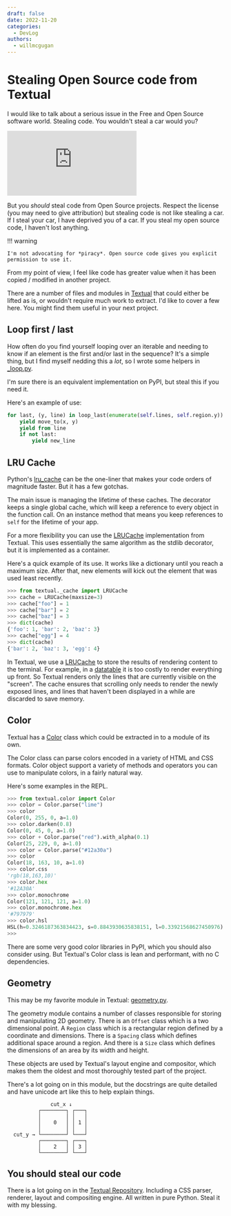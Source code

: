 ```yaml
---
draft: false 
date: 2022-11-20
categories:
  - DevLog
authors:
  - willmcgugan
---
```


# Stealing Open Source code from Textual

I would like to talk about a serious issue in the Free and Open Source software world. Stealing code. You wouldn't steal a car would you?

<div class="video-wrapper">
<iframe width="auto" src="https://www.youtube.com/embed/HmZm8vNHBSU" title="YouTube video player" frameborder="0" allow="accelerometer; autoplay; clipboard-write; encrypted-media; gyroscope; picture-in-picture" allowfullscreen></iframe>
</div>

But you *should* steal code from Open Source projects. Respect the license (you may need to give attribution) but stealing code is not like stealing a car. If I steal your car, I have deprived you of a car. If you steal my open source code, I haven't lost anything.

!!! warning

    I'm not advocating for *piracy*. Open source code gives you explicit permission to use it.


From my point of view, I feel like code has greater value when it has been copied / modified in another project.

There are a number of files and modules in [Textual](https://github.com/Textualize/textual) that could either be lifted as is, or wouldn't require much work to extract. I'd like to cover a few here. You might find them useful in your next project.

<!-- more -->

## Loop first / last

How often do you find yourself looping over an iterable and needing to know if an element is the first and/or last in the sequence? It's a simple thing, but I find myself nedding this a *lot*, so I wrote some helpers in [_loop.py](https://github.com/Textualize/textual/blob/main/src/textual/_loop.py). 

I'm sure there is an equivalent implementation on PyPI, but steal this if you need it.

Here's an example of use:

```python
for last, (y, line) in loop_last(enumerate(self.lines, self.region.y)):
    yield move_to(x, y)
    yield from line
    if not last:
        yield new_line
```

## LRU Cache

Python's [lru_cache](https://docs.python.org/3/library/functools.html#functools.lru_cache) can be the one-liner that makes your code orders of magnitude faster. But it has a few gotchas.

The main issue is managing the lifetime of these caches. The decorator keeps a single global cache, which will keep a reference to every object in the function call. On an instance method that means you keep references to `self` for the lifetime of your app.

For a more flexibility you can use the [LRUCache](https://github.com/Textualize/textual/blob/main/src/textual/_cache.py) implementation from Textual. This uses essentially the same algorithm as the stdlib decorator, but it is implemented as a container.

Here's a quick example of its use. It works like a dictionary until you reach a maximum size. After that, new elements will kick out the element that was used least recently.

```python
>>> from textual._cache import LRUCache
>>> cache = LRUCache(maxsize=3)
>>> cache["foo"] = 1
>>> cache["bar"] = 2
>>> cache["baz"] = 3
>>> dict(cache)
{'foo': 1, 'bar': 2, 'baz': 3}
>>> cache["egg"] = 4
>>> dict(cache)
{'bar': 2, 'baz': 3, 'egg': 4}
```

In Textual, we use a [LRUCache](https://github.com/Textualize/textual/search?q=LRUCache) to store the results of rendering content to the terminal. For example, in a [datatable](https://twitter.com/search?q=%23textualdatatable) it is too costly to render everything up front. So Textual renders only the lines that are currently visible on the "screen". The cache ensures that scrolling only needs to render the newly exposed lines, and lines that haven't been displayed in a while are discarded to save memory.


## Color

Textual has a [Color](https://github.com/Textualize/textual/blob/main/src/textual/color.py) class which could be extracted in to a module of its own. 

The Color class can parse colors encoded in a variety of HTML and CSS formats. Color object support a variety of methods and operators you can use to manipulate colors, in a fairly natural way.

Here's some examples in the REPL.


```python
>>> from textual.color import Color
>>> color = Color.parse("lime")
>>> color
Color(0, 255, 0, a=1.0)
>>> color.darken(0.8)
Color(0, 45, 0, a=1.0)
>>> color + Color.parse("red").with_alpha(0.1)
Color(25, 229, 0, a=1.0)
>>> color = Color.parse("#12a30a")
>>> color
Color(18, 163, 10, a=1.0)
>>> color.css
'rgb(18,163,10)'
>>> color.hex
'#12A30A'
>>> color.monochrome
Color(121, 121, 121, a=1.0)
>>> color.monochrome.hex
'#797979'
>>> color.hsl
HSL(h=0.3246187363834423, s=0.8843930635838151, l=0.33921568627450976)
>>>
```

There are some very good color libraries in PyPI, which you should also consider using. But Textual's Color class is lean and performant, with no C dependencies.

## Geometry

This may be my favorite module in Textual: [geometry.py](https://github.com/Textualize/textual/blob/main/src/textual/geometry.py).

The geometry module contains a number of classes responsible for storing and manipulating 2D geometry. There is an `Offset` class which is a two dimensional point. A `Region` class which is a rectangular region defined by a coordinate and dimensions. There is a `Spacing` class which defines additional space around a region. And there is a `Size` class which defines the dimensions of an area by its width and height.

These objects are used by Textual's layout engine and compositor, which makes them the oldest and most thoroughly tested part of the project.

There's a lot going on in this module, but the docstrings are quite detailed and have unicode art like this to help explain things.

```
              cut_x ↓
          ┌────────┐ ┌───┐
          │        │ │   │
          │    0   │ │ 1 │
          │        │ │   │
  cut_y → └────────┘ └───┘
          ┌────────┐ ┌───┐
          │    2   │ │ 3 │
          └────────┘ └───┘
```

## You should steal our code

There is a lot going on in the [Textual Repository](https://github.com/Textualize/textual). Including a CSS parser, renderer, layout and compositing engine. All written in pure Python. Steal it with my blessing.
